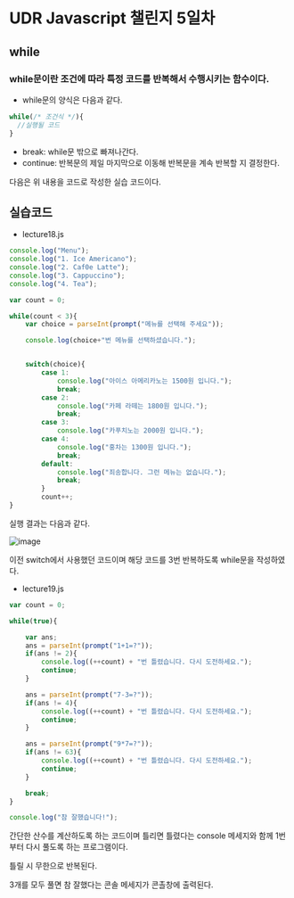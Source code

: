 # UDR Javascript 챌린지 5일차

## while

### while문이란 조건에 따라 특정 코드를 반복해서 수행시키는 함수이다.

- while문의 양식은 다음과 같다.

```javascript
while(/* 조건식 */){
  //실행될 코드
}
```

- break: while문 밖으로 빠져나간다.
- continue: 반복문의 제일 마지막으로 이동해 반복문을 계속 반복할 지 결정한다.

다음은 위 내용을 코드로 작성한 실습 코드이다.

## 실습코드

- lecture18.js

```javascript
console.log("Menu");
console.log("1. Ice Americano");
console.log("2. Caf0e Latte");
console.log("3. Cappuccino");
console.log("4. Tea");

var count = 0;

while(count < 3){
    var choice = parseInt(prompt("메뉴를 선택해 주세요"));

    console.log(choice+"번 메뉴를 선택하셨습니다.");


    switch(choice){
        case 1:
            console.log("아이스 아메리카노는 1500원 입니다.");
            break;
        case 2:
            console.log("카페 라떼는 1800원 입니다.");
            break;
        case 3:
            console.log("카푸치노는 2000원 입니다.");
        case 4:
            console.log("홍차는 1300원 입니다.");
            break;
        default:
            console.log("죄송합니다. 그런 메뉴는 없습니다.");
            break;
        }
        count++;
}
```

실행 결과는 다음과 같다.

![image](https://github.com/Jaeboong/Study/assets/158824294/2f2911d7-8c63-4e62-afcd-68cc6c99d67b)

이전 switch에서 사용했던 코드이며 해당 코드를 3번 반복하도록 while문을 작성하였다.

- lecture19.js

```javascript
var count = 0;

while(true){

    var ans;
    ans = parseInt(prompt("1+1=?"));
    if(ans != 2){
        console.log((++count) + "번 틀렸습니다. 다시 도전하세요.");
        continue;
    }

    ans = parseInt(prompt("7-3=?"));
    if(ans != 4){
        console.log((++count) + "번 틀렸습니다. 다시 도전하세요.");
        continue;
    }

    ans = parseInt(prompt("9*7=?"));
    if(ans != 63){
        console.log((++count) + "번 틀렸습니다. 다시 도전하세요.");
        continue;
    }

    break;
}

console.log("참 잘했습니다!");
```
간단한 산수를 계산하도록 하는 코드이며 틀리면 틀렸다는 console 메세지와 함께 1번부터 다시 풀도록 하는 프로그램이다.

틀릴 시 무한으로 반복된다.

3개를 모두 풀면 참 잘했다는 콘솔 메세지가 콘촐창에 출력된다.

